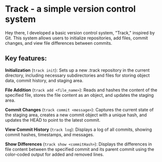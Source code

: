 # Track - a simple version control system
Hey there, I developed a basic version control system, "Track," inspired by Git. 
This system allows users to initialize repositories, add files, commit changes, and view file differences between commits.
## Key features:
**Initialization** (`track init`): Sets up a new .track repository in the current directory, including necessary subdirectories and files for storing object data, commit history, and staging area.

**File Addition** (`track add <file_name>`): Reads and hashes the content of the specified file, stores the file content as an object, and updates the staging area.

**Commit Changes** (`track commit <message>`): Captures the current state of the staging area, creates a new commit object with a unique hash, and updates the HEAD to point to the latest commit.

**View Commit History** (`track log`): Displays a log of all commits, showing commit hashes, timestamps, and messages.

**Show Differences** (`track show <commitHash>`): Displays the differences in file content between the specified commit and its parent commit using the color-coded output for added and removed lines.
